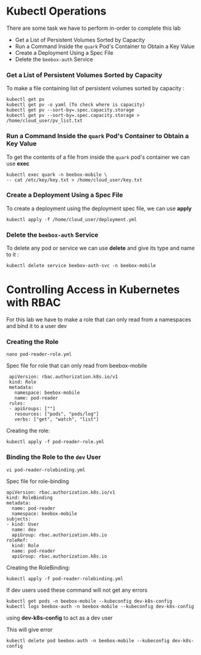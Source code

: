 # Kubectl Operations

There are some task we have to perform in-order to complete this lab
- Get a List of Persistent Volumes Sorted by Capacity
- Run a Command Inside the `quark` Pod's Container to Obtain a Key Value
- Create a Deployment Using a Spec File
- Delete the `beebox-auth` Service

### Get a List of Persistent Volumes Sorted by Capacity

To make a file containing list of persistent volumes sorted by capacity  :

```
kubectl get pv
kubectl get pv -o yaml (To check where is capacity)
kubectl get pv --sort-by=.spec.capacity.storage
kubectl get pv --sort-by=.spec.capacity.storage > /home/cloud_user/pv_list.txt
```


### Run a Command Inside the `quark` Pod's Container to Obtain a Key Value

To get the contents of a file from inside the `quark` pod's container we can use **exec**
```
kubectl exec quark -n beebox-mobile \
-- cat /etc/key/key.txt > /home/cloud_user/key.txt
```

### Create a Deployment Using a Spec File

 To create a deployment using the deployment spec file, we can use **apply**

```
kubectl apply -f /home/cloud_user/deployment.yml
```

### Delete the `beebox-auth` Service

To delete any pod or service we can use **delete** and give its type and name to it :

```
kubectl delete service beebox-auth-svc -n beebox-mobile
```


# Controlling Access in Kubernetes with RBAC

For this lab we have to make a role that can only read from a namespaces and bind it to a user dev

### Creating the Role 
  
```
nano pod-reader-role.yml
```

Spec file for role that can only read from beebox-mobile
   ```
    apiVersion: rbac.authorization.k8s.io/v1
    kind: Role
    metadata:
      namespace: beebox-mobile
      name: pod-reader
    rules:
    - apiGroups: [""]
      resources: ["pods", "pods/log"]
      verbs: ["get", "watch", "list"]
   ```    

Creating the role:
```
kubectl apply -f pod-reader-role.yml
```


### Binding the Role to the `dev` User 

```
vi pod-reader-rolebinding.yml
```

Spec file for role-binding

```
apiVersion: rbac.authorization.k8s.io/v1
kind: RoleBinding
metadata:
  name: pod-reader
  namespace: beebox-mobile
subjects:
- kind: User
  name: dev
  apiGroup: rbac.authorization.k8s.io
roleRef:
  kind: Role
  name: pod-reader
  apiGroup: rbac.authorization.k8s.io
```

Creating the RoleBinding:

```
kubectl apply -f pod-reader-rolebinding.yml
```

If dev users used these command will not get any errors  
```
kubectl get pods -n beebox-mobile --kubeconfig dev-k8s-config
kubectl logs beebox-auth -n beebox-mobile --kubeconfig dev-k8s-config
```
using **dev-k8s-config** to act as a dev user

This will give error 
```
kubectl delete pod beebox-auth -n beebox-mobile --kubeconfig dev-k8s-config
```


